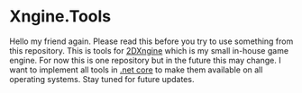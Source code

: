 # Xngine.Tools

Hello my friend again. Please read this before you try to use something from this repository.
This is tools for [2DXngine](https://github.com/Harunx9/2DXngine) which is my small in-house game engine.
For now this is one repository but in the future this may change. I want to implement all tools in
[.net core](https://github.com/dotnet/core) to make them available on all operating systems.
Stay tuned for future updates.


